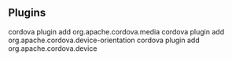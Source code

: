 Plugins
-------
cordova plugin add org.apache.cordova.media
cordova plugin add org.apache.cordova.device-orientation
cordova plugin add org.apache.cordova.device